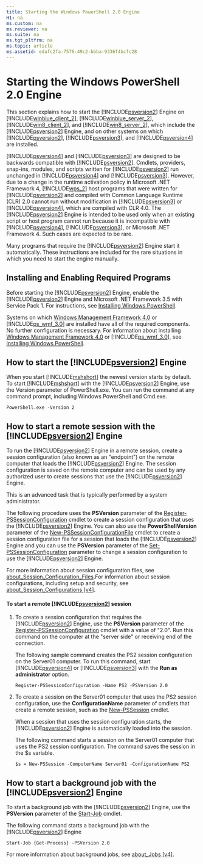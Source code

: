 ```yaml
---
title: Starting the Windows PowerShell 2.0 Engine
H1: na
ms.custom: na
ms.reviewer: na
ms.suite: na
ms.tgt_pltfrm: na
ms.topic: article
ms.assetid: edafc2fa-7576-49c2-bbba-9336f4bcfc28
---
```

# Starting the Windows PowerShell 2.0 Engine
This section explains how to start the [!INCLUDE[psversion2](../../Topics/Powershell_CmdLineHlp\includes/psversion2_md.md)] Engine on [!INCLUDE[winblue_client_2](../../Topics/Powershell_GetStart\includes/winblue_client_2_md.md)], [!INCLUDE[winblue_server_2](../../Topics/Powershell_GetStart\includes/winblue_server_2_md.md)], [!INCLUDE[win8_client_2](../../Topics/Powershell_GetStart\includes/win8_client_2_md.md)], and [!INCLUDE[win8_server_2](../../Topics/Powershell_GetStart\includes/win8_server_2_md.md)], which include the [!INCLUDE[psversion2](../../Topics/Powershell_CmdLineHlp\includes/psversion2_md.md)] Engine, and on other systems on which [!INCLUDE[psversion2](../../Topics/Powershell_CmdLineHlp\includes/psversion2_md.md)], [!INCLUDE[psversion3](../../Topics/Powershell_CmdLineHlp\includes/psversion3_md.md)], and [!INCLUDE[psversion4](../../Topics/Powershell_GetStart\includes/psversion4_md.md)] are installed.

[!INCLUDE[psversion4](../../Topics/Powershell_GetStart\includes/psversion4_md.md)] and [!INCLUDE[psversion3](../../Topics/Powershell_CmdLineHlp\includes/psversion3_md.md)] are designed to be backwards compatible with [!INCLUDE[psversion2](../../Topics/Powershell_CmdLineHlp\includes/psversion2_md.md)]. Cmdlets, providers, snap\-ins, modules, and scripts written for [!INCLUDE[psversion2](../../Topics/Powershell_CmdLineHlp\includes/psversion2_md.md)] run unchanged in [!INCLUDE[psversion4](../../Topics/Powershell_GetStart\includes/psversion4_md.md)] and [!INCLUDE[psversion3](../../Topics/Powershell_CmdLineHlp\includes/psversion3_md.md)]. However, due to a change in the runtime activation policy in Microsoft .NET Framework 4, [!INCLUDE[wps_2](../../Topics/Powershell_GetStart\includes/wps_2_md.md)] host programs that were written for [!INCLUDE[psversion2](../../Topics/Powershell_CmdLineHlp\includes/psversion2_md.md)] and compiled with Common Language Runtime (CLR) 2.0 cannot run without modification in [!INCLUDE[psversion3](../../Topics/Powershell_CmdLineHlp\includes/psversion3_md.md)] or [!INCLUDE[psversion4](../../Topics/Powershell_GetStart\includes/psversion4_md.md)], which are compiled with CLR 4.0. The [!INCLUDE[psversion2](../../Topics/Powershell_CmdLineHlp\includes/psversion2_md.md)] Engine is intended to be used only when an existing script or host program cannot run because it is incompatible with [!INCLUDE[psversion4](../../Topics/Powershell_GetStart\includes/psversion4_md.md)], [!INCLUDE[psversion3](../../Topics/Powershell_CmdLineHlp\includes/psversion3_md.md)], or Microsoft .NET Framework 4. Such cases are expected to be rare.

Many programs that require the [!INCLUDE[psversion2](../../Topics/Powershell_CmdLineHlp\includes/psversion2_md.md)] Engine start it automatically. These instructions are included for the rare situations in which you need to start the engine manually.

## Installing and Enabling Required Programs
Before starting the [!INCLUDE[psversion2](../../Topics/Powershell_CmdLineHlp\includes/psversion2_md.md)] Engine, enable the [!INCLUDE[psversion2](../../Topics/Powershell_CmdLineHlp\includes/psversion2_md.md)] Engine and Microsoft .NET Framework 3.5 with Service Pack 1. For instructions, see [Installing Windows PowerShell](../../Topics/Powershell_GetStart/Installing-Windows-PowerShell.md).

Systems on which [Windows Management Framework 4.0](http://go.microsoft.com/fwlink/?LinkID=293881) or [!INCLUDE[ps_wmf_3.0](../../Topics/Powershell_GetStart\includes/ps_wmf_3.0_md.md)] are installed have all of the required components. No further configuration is necessary. For information about installing [Windows Management Framework 4.0](http://go.microsoft.com/fwlink/?LinkID=293881) or [!INCLUDE[ps_wmf_3.0](../../Topics/Powershell_GetStart\includes/ps_wmf_3.0_md.md)], see [Installing Windows PowerShell](../../Topics/Powershell_GetStart/Installing-Windows-PowerShell.md).

## How to start the [!INCLUDE[psversion2](../../Topics/Powershell_CmdLineHlp\includes/psversion2_md.md)] Engine
When you start [!INCLUDE[mshshort](../../Topics/Powershell_GetStart\includes/mshshort_md.md)] the newest version starts by default. To start [!INCLUDE[mshshort](../../Topics/Powershell_GetStart\includes/mshshort_md.md)] with the [!INCLUDE[psversion2](../../Topics/Powershell_CmdLineHlp\includes/psversion2_md.md)] Engine, use the Version parameter of PowerShell.exe. You can run the command at any command prompt, including Windows PowerShell and Cmd.exe.

```
PowerShell.exe -Version 2
```

## How to start a remote session with the [!INCLUDE[psversion2](../../Topics/Powershell_CmdLineHlp\includes/psversion2_md.md)] Engine
To run the [!INCLUDE[psversion2](../../Topics/Powershell_CmdLineHlp\includes/psversion2_md.md)] Engine in a remote session, create a session configuration (also known as an "endpoint") on the remote computer that loads the [!INCLUDE[psversion2](../../Topics/Powershell_CmdLineHlp\includes/psversion2_md.md)] Engine. The session configuration is saved on the remote computer and can be used by any authorized user to create  sessions that use the [!INCLUDE[psversion2](../../Topics/Powershell_CmdLineHlp\includes/psversion2_md.md)] Engine.

This is an advanced task that is typically performed by a system administrator.

The following procedure uses the **PSVersion** parameter of the [Register-PSSessionConfiguration](assetId:///e9152ae2-bd6d-4056-9bc7-dc1893aa29ea) cmdlet to create a session configuration that uses the [!INCLUDE[psversion2](../../Topics/Powershell_CmdLineHlp\includes/psversion2_md.md)] Engine. You can also use the **PowerShellVersion** parameter of the [New-PSSessionConfigurationFile](assetId:///5f3e3633-6e90-479c-aea9-ba45a1954866) cmdlet to create a session configuration file for a session that loads the [!INCLUDE[psversion2](../../Topics/Powershell_CmdLineHlp\includes/psversion2_md.md)] Engine and you can use the **PSVersion** parameter of the [Set-PSSessionConfiguration](assetId:///b21fbad3-1759-4260-b206-dcb8431cd6ea) parameter to change a session configuration to use the [!INCLUDE[psversion2](../../Topics/Powershell_CmdLineHlp\includes/psversion2_md.md)] Engine.

For more information about session configuration files, see [about_Session_Configuration_Files](assetId:///c7217447-1ebf-477b-a8ef-4dbe9a1473b8).For information about session configurations, including setup and security, see [about_Session_Configurations [v4]](assetId:///a2fbe12a-350c-4d04-be50-24102824e3ab).

#### To start a remote [!INCLUDE[psversion2](../../Topics/Powershell_CmdLineHlp\includes/psversion2_md.md)] session

1.  To create a session configuration that requires the [!INCLUDE[psversion2](../../Topics/Powershell_CmdLineHlp\includes/psversion2_md.md)] Engine, use the **PSVersion** parameter of the [Register-PSSessionConfiguration](assetId:///e9152ae2-bd6d-4056-9bc7-dc1893aa29ea) cmdlet with a value of "2.0". Run this command on the computer at the "server side" or receiving end of the connection.

    The following sample command creates the PS2 session configuration on the Server01 computer. To run this command, start [!INCLUDE[psversion4](../../Topics/Powershell_GetStart\includes/psversion4_md.md)] or [!INCLUDE[psversion3](../../Topics/Powershell_CmdLineHlp\includes/psversion3_md.md)] with the **Run as administrator** option.

    ```
    Register-PSSessionConfiguration -Name PS2 -PSVersion 2.0
    ```

2.  To create a session on the Server01 computer that uses the PS2 session configuration, use the **ConfigurationName** parameter of cmdlets that create a remote session, such as the [New-PSSession](assetId:///76f6628c-054c-4eda-ba7a-a6f28daaa26f) cmdlet.

    When a session that uses the session configuration starts, the [!INCLUDE[psversion2](../../Topics/Powershell_CmdLineHlp\includes/psversion2_md.md)] Engine is automatically loaded into the session.

    The following command starts a session on the Server01 computer that uses the PS2 session configuration. The command saves the session in the $s variable.

    ```
    $s = New-PSSession -ComputerName Server01 -ConfigurationName PS2
    ```

## How to start a background job with the [!INCLUDE[psversion2](../../Topics/Powershell_CmdLineHlp\includes/psversion2_md.md)] Engine
To start a background job with the [!INCLUDE[psversion2](../../Topics/Powershell_CmdLineHlp\includes/psversion2_md.md)] Engine, use the **PSVersion** parameter of the [Start-Job](assetId:///2bc04935-0deb-4ec0-b856-d7290cca6442) cmdlet.

The following command starts a background job with the [!INCLUDE[psversion2](../../Topics/Powershell_CmdLineHlp\includes/psversion2_md.md)] Engine

```
Start-Job {Get-Process} -PSVersion 2.0
```

For more information about background jobs, see [about_Jobs [v4]](assetId:///7362512a-8a4e-4575-b2ea-a740e5c4f002).

